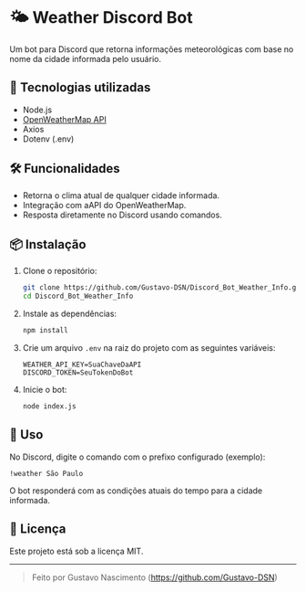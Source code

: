 # 🌤️ Weather Discord Bot

Um bot para Discord que retorna informações meteorológicas com base no nome da cidade informada pelo usuário.

## 🚀 Tecnologias utilizadas

-   Node.js
-   [OpenWeatherMap API](https://openweathermap.org/api)
-   Axios
-   Dotenv (.env)

## 🛠️ Funcionalidades

-   Retorna o clima atual de qualquer cidade informada.
-   Integração com aAPI do OpenWeatherMap.
-   Resposta diretamente no Discord usando comandos.

## 📦 Instalação

1. Clone o repositório:

    ```bash
    git clone https://github.com/Gustavo-DSN/Discord_Bot_Weather_Info.git
    cd Discord_Bot_Weather_Info
    ```

2. Instale as dependências:

    ```bash
    npm install
    ```

3. Crie um arquivo `.env` na raiz do projeto com as seguintes variáveis:

    ```env
    WEATHER_API_KEY=SuaChaveDaAPI
    DISCORD_TOKEN=SeuTokenDoBot
    ```

4. Inicie o bot:
    ```bash
    node index.js
    ```

## 🤖 Uso

No Discord, digite o comando com o prefixo configurado (exemplo):

```
!weather São Paulo
```

O bot responderá com as condições atuais do tempo para a cidade informada.

## 📝 Licença

Este projeto está sob a licença MIT.

---

> Feito por Gustavo Nascimento (https://github.com/Gustavo-DSN)
